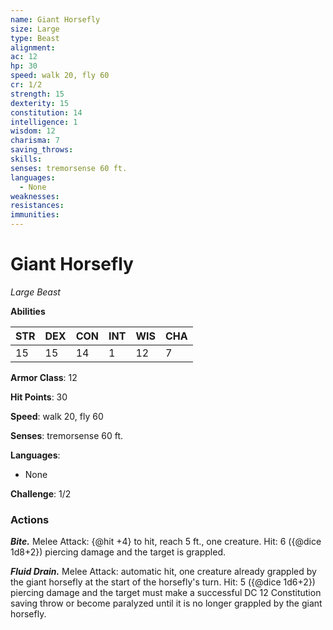 ```yaml
---
name: Giant Horsefly
size: Large
type: Beast
alignment: 
ac: 12
hp: 30
speed: walk 20, fly 60
cr: 1/2
strength: 15
dexterity: 15
constitution: 14
intelligence: 1
wisdom: 12
charisma: 7
saving_throws:
skills:
senses: tremorsense 60 ft.
languages:
  - None
weaknesses:
resistances:
immunities:
---
```


# Giant Horsefly

*Large Beast*

**Abilities**

| STR | DEX | CON | INT | WIS | CHA |
| --- | --- | --- | --- | --- | --- |
| 15 | 15 | 14 | 1 | 12 | 7 |

**Armor Class**: 12

**Hit Points**: 30

**Speed**: walk 20, fly 60

**Senses**: tremorsense 60 ft.

**Languages**:
  - None

**Challenge**: 1/2

### Actions
***Bite.*** Melee Attack: {@hit +4} to hit, reach 5 ft., one creature. Hit: 6 ({@dice 1d8+2}) piercing damage and the target is grappled.

***Fluid Drain.*** Melee Attack: automatic hit, one creature already grappled by the giant horsefly at the start of the horsefly's turn. Hit: 5 ({@dice 1d6+2}) piercing damage and the target must make a successful DC 12 Constitution saving throw or become paralyzed until it is no longer grappled by the giant horsefly.

